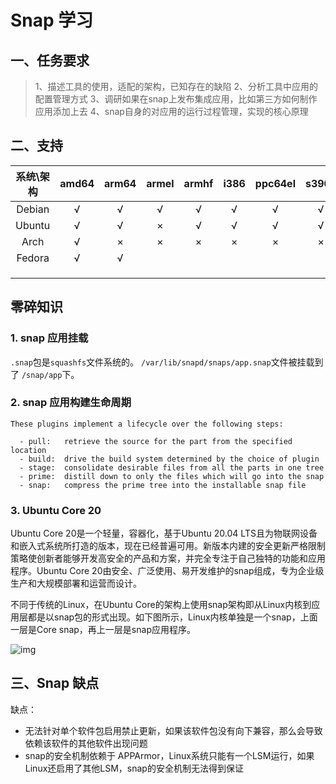 # Snap 学习

## 一、任务要求

> 1、描述工具的使用，适配的架构，已知存在的缺陷
> 2、分析工具中应用的配置管理方式
> 3、调研如果在snap上发布集成应用，比如第三方如何制作应用添加上去
> 4、snap自身的对应用的运行过程管理，实现的核心原理

## 二、支持

| 系统\架构 | amd64 | arm64 | armel | armhf | i386 | ppc64el | s390x |
| :-------: | :---: | :---: | :---: | :---: | :--: | :-----: | :---: |
|  Debian   |   √   |   √   |   √   |   √   |  √   |    √    |   √   |
|  Ubuntu   |   √   |   √   |   ×   |   √   |  √   |    √    |   √   |
|   Arch    |   √   |   ×   |   ×   |   ×   |  ×   |    ×    |   ×   |
|  Fedora   |   √   |   √   |       |       |      |         |       |
|           |       |       |       |       |      |         |       |
|           |       |       |       |       |      |         |       |
|           |       |       |       |       |      |         |       |

## 零碎知识

### 1. snap 应用挂载

`.snap`包是`squashfs`文件系统的。 `/var/lib/snapd/snaps/app.snap`文件被挂载到了 `/snap/app`下。

### 2. snap 应用构建生命周期

```
These plugins implement a lifecycle over the following steps:

  - pull:   retrieve the source for the part from the specified location
  - build:  drive the build system determined by the choice of plugin
  - stage:  consolidate desirable files from all the parts in one tree
  - prime:  distill down to only the files which will go into the snap
  - snap:   compress the prime tree into the installable snap file
```

### 3. Ubuntu Core 20

Ubuntu Core 20是一个轻量，容器化，基于Ubuntu 20.04 LTS且为物联网设备和嵌入式系统所打造的版本，现在已经普遍可用。新版本内建的安全更新严格限制策略使创新者能够开发高安全的产品和方案，并完全专注于自己独特的功能和应用程序。Ubuntu Core 20由安全、广泛使用、易开发维护的snap组成，专为企业级生产和大规模部署和运营而设计。

不同于传统的Linux，在Ubuntu Core的架构上使用snap架构即从Linux内核到应用层都是以snap包的形式出现。如下图所示，Linux内核单独是一个snap，上面一层是Core snap，再上一层是snap应用程序。

![img](http://blog-img-figure.oss-cn-chengdu.aliyuncs.com/img/2022/12/13/20221213-142244.jpg)



## 三、Snap 缺点

缺点：

- 无法针对单个软件包启用禁止更新，如果该软件包没有向下兼容，那么会导致依赖该软件的其他软件出现问题
- snap的安全机制依赖于 APPArmor，Linux系统只能有一个LSM运行，如果Linux还启用了其他LSM，snap的安全机制无法得到保证





